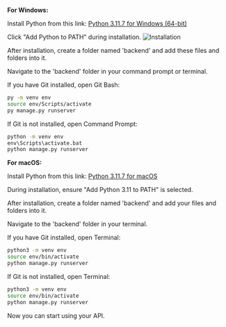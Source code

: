 
**For Windows:**

Install Python from this link:
[Python 3.11.7 for Windows (64-bit)](https://www.python.org/ftp/python/3.11.7/python-3.11.7-amd64.exe)

Click "Add Python to PATH" during installation.
![Installation](https://drive.google.com/uc?id=16vTamdftEamnadoVWt8YLPaSH4zI8XsF)

After installation, create a folder named 'backend' and add these files and folders into it.

Navigate to the 'backend' folder in your command prompt or terminal.

If you have Git installed, open Git Bash:
```bash
py -m venv env
source env/Scripts/activate
py manage.py runserver
```

If Git is not installed, open Command Prompt:
```cmd
python -m venv env
env\Scripts\activate.bat
python manage.py runserver
```

**For macOS:**

Install Python from this link:
[Python 3.11.7 for macOS](https://www.python.org/ftp/python/3.11.7/python-3.11.7-macosx10.9.pkg)

During installation, ensure "Add Python 3.11 to PATH" is selected.

After installation, create a folder named 'backend' and add your files and folders into it.

Navigate to the 'backend' folder in your terminal.

If you have Git installed, open Terminal:
```bash
python3 -m venv env
source env/bin/activate
python manage.py runserver
```

If Git is not installed, open Terminal:
```bash
python3 -m venv env
source env/bin/activate
python manage.py runserver
```

Now you can start using your API.
